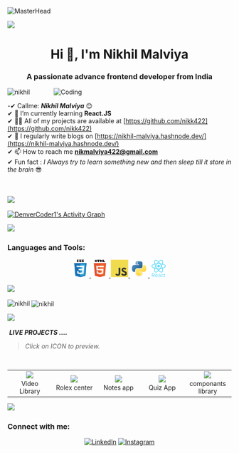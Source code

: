 
![MasterHead](https://globaleducation.s3.ap-south-1.amazonaws.com/globaledu/gif/front-end-development.gif)

<a href="https://www.youtube.com/watch?v=dQw4w9WgXcQ"><img src="https://user-images.githubusercontent.com/73097560/115834477-dbab4500-a447-11eb-908a-139a6edaec5c.gif"></a>

<h1 align="center">Hi 👋, I'm Nikhil Malviya</h1>
<h3 align="center">A passionate advance frontend developer from India</h3>
<img align="right" alt="Coding" width="400" src="https://camo.githubusercontent.com/5ddf73ad3a205111cf8c686f687fc216c2946a75005718c8da5b837ad9de78c9/68747470733a2f2f7468756d62732e6766796361742e636f6d2f4576696c4e657874446576696c666973682d736d616c6c2e676966">

<p align="left"> <img src="https://komarev.com/ghpvc/?username=nikk422&label=Profile%20views&color=0e75b6&style=flat" alt="nikhil" /> </p>


-✔ Callme: ***Nikhil Malviya*** 😊 <br>
✔ 🌱 I’m currently learning **React.JS**<br>
✔ 👨‍💻 All of my projects are available at [https://github.com/nikk422](https://github.com/nikk422)<br>
✔ 📝 I regularly write blogs on [https://nikhil-malviya.hashnode.dev/](https://nikhil-malviya.hashnode.dev/)<br>
✔ 📫 How to reach me **nikmalviya422@gmail.com**<br>
✔ Fun fact : *I Always try to learn something new and then sleep till it store in the brain* 😎<br><br><br><br>
<a href="https://www.youtube.com/watch?v=dQw4w9WgXcQ"><img src="https://user-images.githubusercontent.com/73097560/115834477-dbab4500-a447-11eb-908a-139a6edaec5c.gif"></a>

<a href="https://github.com/nikk422/github-readme-activity-graph"><img alt="DenverCoder1's Activity Graph" src="https://activity-graph.herokuapp.com/graph?username=nikk422&bg_color=1F222E&color=F8D866&line=F85D7F&point=FFFFFF&hide_border=true" /></a>

<a href="https://www.youtube.com/watch?v=dQw4w9WgXcQ"><img src="https://user-images.githubusercontent.com/73097560/115834477-dbab4500-a447-11eb-908a-139a6edaec5c.gif"></a>


<h3 align="left">Languages and Tools:</h3>
<p align="center"> <a href="https://www.w3schools.com/css/" target="_blank" rel="noreferrer"> <img src="https://raw.githubusercontent.com/devicons/devicon/master/icons/css3/css3-original-wordmark.svg" alt="css3" width="40" height="40"/> </a> <a href="https://www.w3.org/html/" target="_blank" rel="noreferrer"> <img src="https://raw.githubusercontent.com/devicons/devicon/master/icons/html5/html5-original-wordmark.svg" alt="html5" width="40" height="40"/> </a> <a href="https://developer.mozilla.org/en-US/docs/Web/JavaScript" target="_blank" rel="noreferrer"> <img src="https://raw.githubusercontent.com/devicons/devicon/master/icons/javascript/javascript-original.svg" alt="javascript" width="40" height="40"/> </a> <a href="https://www.python.org" target="_blank" rel="noreferrer"> <img src="https://raw.githubusercontent.com/devicons/devicon/master/icons/python/python-original.svg" alt="python" width="40" height="40"/> </a> <a href="https://reactjs.org/" target="_blank" rel="noreferrer"> <img src="https://raw.githubusercontent.com/devicons/devicon/master/icons/react/react-original-wordmark.svg" alt="react" width="40" height="40"/> </a> </p>

<a href="https://www.youtube.com/watch?v=dQw4w9WgXcQ"><img src="https://user-images.githubusercontent.com/73097560/115834477-dbab4500-a447-11eb-908a-139a6edaec5c.gif"></a>

<p><img align="left" src="https://github-readme-stats.vercel.app/api/top-langs?username=nikk422&show_icons=true&locale=en&layout=compact" alt="nikhil" /></p>

<p>&nbsp;<img align="center" src="https://github-readme-stats.vercel.app/api?username=nikk422&show_icons=true&locale=en" alt="nikhil" /></p>

<a href="https://www.youtube.com/watch?v=dQw4w9WgXcQ"><img src="https://user-images.githubusercontent.com/73097560/115834477-dbab4500-a447-11eb-908a-139a6edaec5c.gif"></a>

&nbsp;***LIVE PROJECTS ....***
><i>Click on ICON to preview.</i>
<br>
<table>
<tr>
  <td align="center" width="96">
      <a target="_blank" href="https://disney-player-4c0b1f.netlify.app/">
        <img src="https://www.kindpng.com/picc/m/473-4733069_video-library-hd-png-download.png" width="40"/>
      </a>
      <br> Video Library
	</td>
    <td align="center" width="96">
      <a target="_blank" href="https://rolex-center-f82e41.netlify.app/">
        <img src="https://encrypted-tbn0.gstatic.com/images?q=tbn:ANd9GcQl7-amf5ES3gdpAtw5pPYxxAl9jTNpvGt1Mw&usqp=CAU" width="40"/>
      </a>
      <br> Rolex center
	</td>
  <td align="center" width="96">
      <a target="_blank" href="https://my-notes-dairy-c22e29.netlify.app/">
        <img src="https://encrypted-tbn0.gstatic.com/images?q=tbn:ANd9GcR61lpTLgVnM36utYvk5GHCShkh1bp3TZRiCg&usqp=CAU" width="40"/>
      </a>
      <br> Notes app
	</td>
   <td align="center" width="96">
      <a target="_blank" href="https://neo-quiz-f3248f.netlify.app/">
        <img src="https://encrypted-tbn0.gstatic.com/images?q=tbn:ANd9GcRevHbYHarsnqvI4NORhOh8qxJ1NWGqPO-h-Q&usqp=CAU" width="40"/>
      </a>
      <br> Quiz App
	</td>
   <td align="center" width="96">
      <a target="_blank" href="https://component-library2-ef7554.netlify.app/">
        <img src="https://encrypted-tbn0.gstatic.com/images?q=tbn:ANd9GcRQNeXQDNvybqtomu7tyg5GA1hvjCm8nY3ITQ&usqp=CAU" width="40"/>
      </a>
      <br> componants library
	</td>
  </tr>
  </table>
  
  <a href="https://www.youtube.com/watch?v=dQw4w9WgXcQ"><img src="https://user-images.githubusercontent.com/73097560/115834477-dbab4500-a447-11eb-908a-139a6edaec5c.gif"></a>



<h3 align="left">Connect with me:</h3>
<p align="center">
	<a href="https://www.linkedin.com/in/nikhil-malviya-942607195/"><img src="https://img.icons8.com/bubbles/50/000000/linkedin.png" alt="LinkedIn"/></a>
	<a href="https://www.instagram.com/nikk_vishwa_44/"><img src="https://img.icons8.com/bubbles/50/000000/instagram.png" alt="Instagram"/></a>
	
</p>

